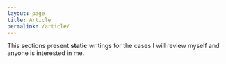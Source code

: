 ```yaml
---
layout: page
title: Article
permalink: /article/
---
```


This sections present **static** writings for the cases I will review myself and anyone is interested in me.
